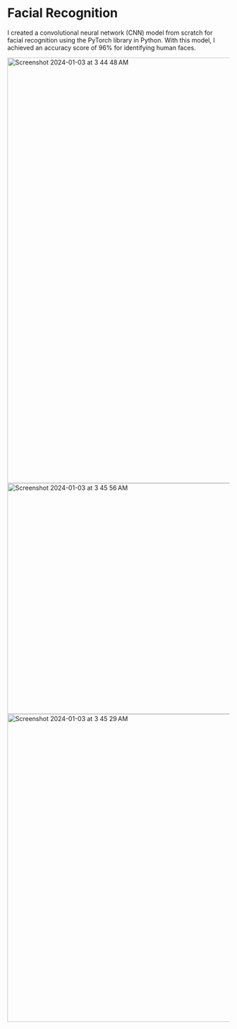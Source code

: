 # Facial Recognition

I created a convolutional neural network (CNN) model from scratch for facial recognition using the PyTorch library in Python. With this model, I achieved an accuracy score of 96% for identifying human faces.

<img width="962" alt="Screenshot 2024-01-03 at 3 44 48 AM" src="https://github.com/caseyhild/Facial-Recognition/assets/44584719/766f3f45-6901-4f2d-b991-06f6ca48a021">
<img width="522" alt="Screenshot 2024-01-03 at 3 45 56 AM" src="https://github.com/caseyhild/Facial-Recognition/assets/44584719/17cb2e53-bc6f-4daa-86bd-c46a315910ed">
<img width="696" alt="Screenshot 2024-01-03 at 3 45 29 AM" src="https://github.com/caseyhild/Facial-Recognition/assets/44584719/469a9442-7a3f-4014-85a6-d282315bacd7">
